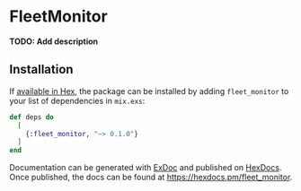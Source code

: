 # FleetMonitor

**TODO: Add description**

## Installation

If [available in Hex](https://hex.pm/docs/publish), the package can be installed
by adding `fleet_monitor` to your list of dependencies in `mix.exs`:

```elixir
def deps do
  [
    {:fleet_monitor, "~> 0.1.0"}
  ]
end
```

Documentation can be generated with [ExDoc](https://github.com/elixir-lang/ex_doc)
and published on [HexDocs](https://hexdocs.pm). Once published, the docs can
be found at <https://hexdocs.pm/fleet_monitor>.

